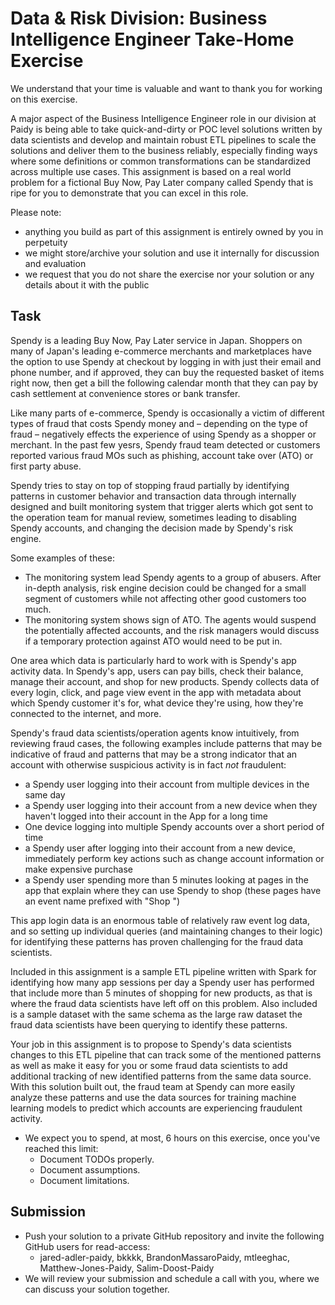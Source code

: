 # Data & Risk Division: Business Intelligence Engineer Take-Home Exercise

We understand that your time is valuable and want to thank you for working on this exercise.

A major aspect of the Business Intelligence Engineer role in our division at Paidy is being able to take quick-and-dirty or POC level solutions written by data scientists and develop and maintain robust ETL pipelines to scale the solutions and deliver them to the business reliably, especially finding ways where some definitions or common transformations can be standardized across multiple use cases. This assignment is based on a real world problem for a fictional Buy Now, Pay Later company called Spendy that is ripe for you to demonstrate that you can excel in this role.

Please note:

- anything you build as part of this assignment is entirely owned by you in perpetuity
- we might store/archive your solution and use it internally for discussion and evaluation
- we request that you do not share the exercise nor your solution or any details about it with the public

## Task

Spendy is a leading Buy Now, Pay Later service in Japan. Shoppers on many of Japan's leading e-commerce merchants and marketplaces have the option to use Spendy at checkout by logging in with just their email and phone number, and if approved, they can buy the requested basket of items right now, then get a bill the following calendar month that they can pay by cash settlement at convenience stores or bank transfer.

Like many parts of e-commerce, Spendy is occasionally a victim of different types of fraud that costs Spendy money and – depending on the type of fraud – negatively effects the experience of using Spendy as a shopper or merchant. In the past few yesrs, Spendy fraud team detected or customers reported various fraud MOs such as phishing, account take over (ATO) or first party abuse.

Spendy tries to stay on top of stopping fraud partially by identifying patterns in customer behavior and transaction data through internally designed and built monitoring system that trigger alerts which got sent to the operation team for manual review, sometimes leading to disabling Spendy accounts, and changing the decision made by Spendy's risk engine.

Some examples of these:
* The monitoring system lead Spendy agents to a group of abusers. After in-depth analysis, risk engine decision could be changed for a small segment of customers while not affecting other good customers too much.
* The monitoring system shows sign of ATO. The agents would suspend the potentially affected accounts, and the risk managers would discuss if a temporary protection against ATO would need to be put in.

One area which data is particularly hard to work with is Spendy's app activity data. In Spendy's app, users can pay bills, check their balance, manage their account, and shop for new products. Spendy collects data of every login, click, and page view event in the app with metadata about which Spendy customer it's for, what device they're using, how they're connected to the internet, and more.

Spendy's fraud data scientists/operation agents know intuitively, from reviewing fraud cases, the following examples include patterns that may be indicative of fraud and patterns that may be a strong indicator that an account with otherwise suspicious activity is in fact *not* fraudulent:

- a Spendy user logging into their account from multiple devices in the same day
- a Spendy user logging into their account from a new device when they haven't logged into their account in the App for a long time
- One device logging into multiple Spendy accounts over a short period of time
- a Spendy user after logging into their account from a new device, immediately perform key actions such as change account information or make expensive purchase
- a Spendy user spending more than 5 minutes looking at pages in the app that explain where they can use Spendy to shop (these pages have an event name prefixed with "Shop ")

This app login data is an enormous table of relatively raw event log data, and so setting up individual queries (and maintaining changes to their logic) for identifying these patterns has proven challenging for the fraud data scientists.

Included in this assignment is a sample ETL pipeline written with Spark for identifying how many app sessions per day a Spendy user has performed that include more than 5 minutes of shopping for new products, as that is where the fraud data scientists have left off on this problem. Also included is a sample dataset with the same schema as the large raw dataset the fraud data scientists have been querying to identify these patterns.

Your job in this assignment is to propose to Spendy's data scientists changes to this ETL pipeline that can track some of the mentioned patterns as well as make it easy for you or some fraud data scientists to add additional tracking of new identified patterns from the same data source. With this solution built out, the fraud team at Spendy can more easily analyze these patterns and use the data sources for training machine learning models to predict which accounts are experiencing fraudulent activity.

- We expect you to spend, at most, 6 hours on this exercise, once you've reached this limit:
    - Document TODOs properly.
    - Document assumptions.
    - Document limitations.


## Submission

- Push your solution to a private GitHub repository and invite the following GitHub users for read-access:
    - jared-adler-paidy, bkkkk, BrandonMassaroPaidy, mtleeghac, Matthew-Jones-Paidy, Salim-Doost-Paidy
- We will review your submission and schedule a call with you, where we can discuss your solution together.